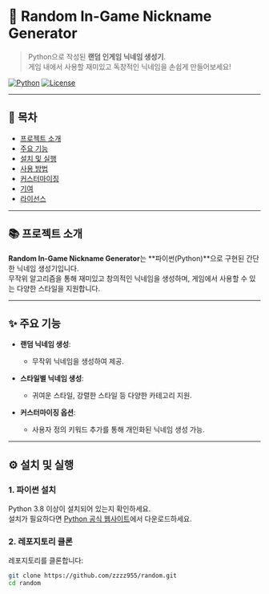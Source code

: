 # 🎲 Random In-Game Nickname Generator

> Python으로 작성된 **랜덤 인게임 닉네임 생성기**.  
> 게임 내에서 사용할 재미있고 독창적인 닉네임을 손쉽게 만들어보세요!

[![Python](https://img.shields.io/badge/Python-3.8%2B-blue)](https://www.python.org/)
[![License](https://img.shields.io/badge/License-MIT-green)](LICENSE)

---

## 📖 목차

- [프로젝트 소개](#프로젝트-소개)
- [주요 기능](#주요-기능)
- [설치 및 실행](#설치-및-실행)
- [사용 방법](#사용-방법)
- [커스터마이징](#커스터마이징)
- [기여](#기여)
- [라이선스](#라이선스)

---

## 📚 프로젝트 소개

**Random In-Game Nickname Generator**는 **파이썬(Python)**으로 구현된 간단한 닉네임 생성기입니다.  
무작위 알고리즘을 통해 재미있고 창의적인 닉네임을 생성하며, 게임에서 사용할 수 있는 다양한 스타일을 지원합니다.

---

## ✨ 주요 기능

- **랜덤 닉네임 생성**:
  - 무작위 닉네임을 생성하여 제공.

- **스타일별 닉네임 생성**:
  - 귀여운 스타일, 강렬한 스타일 등 다양한 카테고리 지원.

- **커스터마이징 옵션**:
  - 사용자 정의 키워드 추가를 통해 개인화된 닉네임 생성 가능.

---

## ⚙️ 설치 및 실행

### 1. 파이썬 설치

Python 3.8 이상이 설치되어 있는지 확인하세요.  
설치가 필요하다면 [Python 공식 웹사이트](https://www.python.org/)에서 다운로드하세요.

### 2. 레포지토리 클론

레포지토리를 클론합니다:

```bash
git clone https://github.com/zzzz955/random.git
cd random
